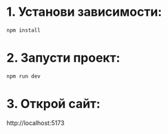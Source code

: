 # 1. Установи зависимости:

```bash
npm install
```

# 2. Запусти проект:

```bash
npm run dev
```

# 3. Открой сайт:

http://localhost:5173